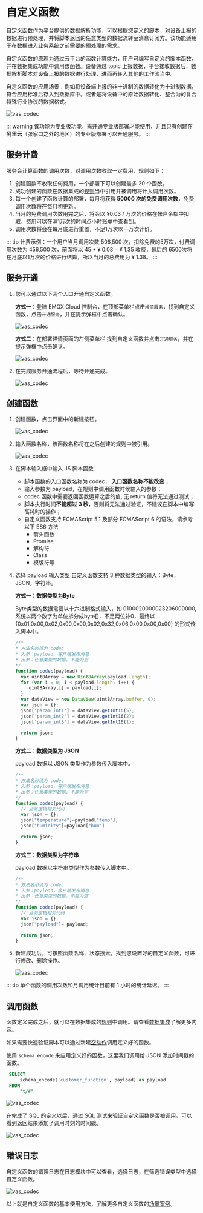# 自定义函数

自定义函数作为平台提供的数据解析功能，可以根据您定义的脚本，对设备上报的数据进行预处理，并将脚本返回的任意类型的数据流转至消息订阅方。该功能适用于在数据进入业务系统之前需要的预处理的需求。

自定义函数的原理为通过云平台的函数计算能力，用户可编写自定义的脚本函数，并在数据集成功能中调用该函数。设备通过 topic 上报数据，平台接收数据后，数据解析脚本对设备上报的数据进行处理，进而再转入其他的工作流当中。

自定义函数的应用场景：例如将设备端上报的非十进制的数据转化为十进制数据，符合应用标准后存入到数据库中。或者是将设备中的原始数据转化、整合为的复合特殊行业协议的数据格式。

![vas_codec](./_assets/codec-process.png)

::: warning
该功能为专业版功能，需开通专业版部署才能使用，并且只有创建在<strong>阿里云</strong>（张家口之外的地区）的专业版部署可以开通服务。
:::

## 服务计费
服务会计算函数的调用次数，对调用次数收取一定费用，规则如下：
1. 创建函数不收取任何费用，一个部署下可以创建最多 20 个函数。
2. 成功创建的函数在数据集成的[规则](../rule_engine/rules.md)当中引用并被调用将计入调用次数。
3. 每一个创建了函数计算的部署，每月将获得<strong> 50000 次的免费调用次数</strong>，免费调用次数将在每月初更新。
4. 当月的免费调用次数用完之后，将会以 ¥0.03 / 万次的价格在帐户余额中扣取，费用可以在满1万次的时间点小时账单中查看到。
5. 调用次数将会在每月底进行重置，不足1万次以一万次计价。

::: tip
计费示例：一个用户当月调用次数 506,500 次，扣除免费的5万次，付费调用次数为 456,500 次，前面将以 45 * ¥ 0.03 = ¥ 1.35 收费，最后的 6500次将在月底以1万次的价格进行结算，所以当月的总费用为 ¥ 1.38。
:::

## 服务开通

1. 您可以通过以下两个入口开通自定义函数。

   **方式一**：登陆 EMQX Cloud 控制台，在顶部菜单栏点击`增值服务`，找到自定义函数，点击`开通服务`，并在提示弹框中点击确认。

   ![vas_codec](./_assets/codec-create.png)


   **方式二**：在部署详情页面的左侧菜单栏 找到自定义函数并点击`开通服务`，并在提示弹框中点击确认。

   ![vas_codec](./_assets/codec_create_2.png)


2. 在完成服务开通流程后，等待开通完成。

   ![vas_codec](./_assets/codec-status.png)

## 创建函数

1. 创建函数，点击界面中的新建按钮。

   ![vas_codec](./_assets/codec-new.png)

2. 输入函数名称，该函数名称将在之后创建的规则中被引用。

   ![vas_codec](./_assets/codec-define.png)

3. 在脚本输入框中输入 JS 脚本函数
   - 脚本函数的入口函数名称为 codec， <strong>入口函数名称不能改变</strong>；
   - 输入参数为 payload，在规则中调用函数时候输入的参数；
   - codec 函数中需要返回函数运算之后的值, 无 return 值将无法通过测试；
   - 脚本执行时间<strong>不能超过 3 秒</strong>，否则将无法通过验证，不建议在脚本中编写高耗时的操作；
   - 自定义函数支持 ECMAScript 5.1 及部分 ECMAScript 6 的语法，请参考以下 ES6 方法
      - 箭头函数
      - Promise
      - 解构符
      - Class
      - 模版符号


4. 选择 payload 输入类型
   自定义函数支持 3 种数据类型的输入：Byte，JSON，字符串。

   **方式一：数据类型为Byte**

   Byte类型的数据需要以十六进制格式输入，如 0100020000023206000000, 系统以两个数字为单位拆分成byte[]，不足两位补0，最终以 {0x01,0x00,0x02,0x00,0x00,0x02,0x32,0x06,0x00,0x00,0x00} 的形式传入脚本中。

   ```JavaScript
   /**
   * 方法名必须为 codec
   * 入参：payload，客户端发布消息
   * 出参：任意类型的数据，不能为空
   */  
   function codec(payload) {
     var uint8Array = new Uint8Array(payload.length);
     for (var i = 0; i < payload.length; i++) {
        uint8Array[i] = payload[i];
     }
     var dataView = new DataView(uint8Array.buffer, 0);
     var json = {};
     json['param_int1'] = dataView.getInt16(5);
     json['param_int2'] = dataView.getInt16(2);
     json['param_int3'] = dataView.getInt16(1);

     return json;
   }
   ```

    **方式二：数据类型为 JSON**

   payload 数据以 JSON 类型作为参数传入脚本中。

   ```JavaScript
   /**
   * 方法名必须为 codec
   * 入参：payload，客户端发布消息
   * 出参：任意类型的数据，不能为空
   */
   function codec(payload) {
     // 业务逻辑相关代码
     var json = {};
     json["temperature"]=payload["temp"];
     json["humidity"]=payload["hum"]

     return json;
   }
   ```


    **方式三：数据类型为字符串**

   payload 数据以字符串类型作为参数传入脚本中。

   ```JavaScript
   /**
   * 方法名必须为 codec
   * 入参：payload，客户端发布消息
   * 出参：任意类型的数据，不能为空
   */
   function codec(payload) {
     // 业务逻辑相关代码
     var json = {};
     json["payload"]= payload;

     return json;
   }

   ```


5. 新建成功后，可按照函数名称、状态搜索，找到您设置好的自定义函数，可进行修改、删除操作。

   ![vas_codec](./_assets/codec-result.png)

::: tip
单个函数的调用次数和月调用统计目前有 1 小时的统计延迟。
:::

## 调用函数
函数定义完成之后，就可以在数据集成的[规则](../rule_engine/rules.md)中调用。请查看[数据集成](../rule_engine/introduction.md)了解更多内容。

如果需要快速验证脚本可以通过新建[空动作](../rule_engine/rule_engine_empty_action_debug.md)调用定义好的函数。

使用 `schema_encode` 来应用定义好的函数，这里我们调用给 JSON 添加时间戳的函数。

   ```sql
    SELECT
        schema_encode('customer_function', payload) as payload
    FROM
        "t/#"
   ```

   ![vas_codec](./_assets/codec-invoke.png)

在完成了 SQL 的定义以后，通过 SQL 测试来验证自定义函数是否被调用。可以看到返回结果添加了调用时刻的时间戳。

   ![vas_codec](./_assets/codec-test.png)


## 错误日志
自定义函数的错误日志在日志模块中可以查看，选择日志，在筛选错误类型中选择自定义函数。

   ![vas_codec](./_assets/codec-log.png)


以上就是自定义函数的基本使用方法，了解更多自定义函数的[场景案例](./codec_demo.md)。

